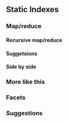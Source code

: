 
## Static Indexes


### Map/reduce

#### Recursive map/reduce


#### Suggetsions

#### Side by side

### More like this

### Facets

### Suggestions
